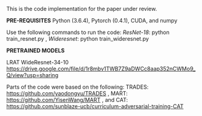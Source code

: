 This is the code implementation for the paper under review. 

**PRE-REQUISITES**
Python (3.6.4),
Pytorch (0.4.1),
CUDA, and
numpy


Use the following commands to run the code:
_ResNet-18_:  python train_resnet.py ,
_Wideresnet_: python train_wideresnet.py


**PRETRAINED MODELS**

LRAT WideResnet-34-10  https://drive.google.com/file/d/1r8mbv1TWB7Z9aDWCc8aap352nCWMo9_Q/view?usp=sharing



Parts of the code were based on the following:
TRADES: https://github.com/yaodongyu/TRADES ,
MART: https://github.com/YisenWang/MART , and
CAT: https://github.com/sunblaze-ucb/curriculum-adversarial-training-CAT
